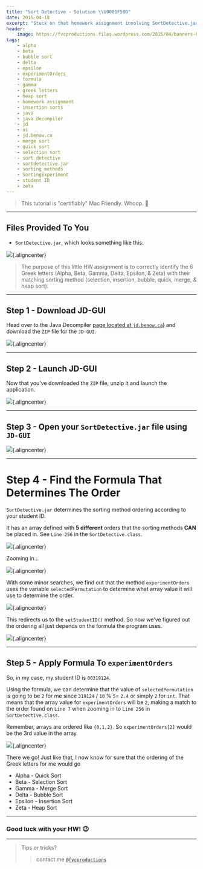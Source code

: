```yaml
---
title: "Sort Detective - Solution \\U0001F50D"
date: 2015-04-18 
excerpt: "Stuck on that homework assignment involving SortDetective.jar? No need to worry!"
header:
    image: https://fvcproductions.files.wordpress.com/2015/04/banners-001.jpg?w=1024&h=436&crop=1
tags: 
    - alpha 
    - beta 
    - bubble sort 
    - delta
    - epsilon 
    - experimentOrders 
    - formula 
    - gamma 
    - greek letters 
    - heap sort 
    - homework assignment 
    - insertion sorts 
    - java 
    - java decompiler 
    - jd
    - ui 
    - jd.benow.ca 
    - merge sort 
    - quick sort 
    - selection sort 
    - sort detective 
    - sortdetective.jar 
    - sorting methods 
    - SortingExperiment 
    - student ID 
    - zeta
---
```


> This tutorial is "certifiably" Mac Friendly. Whoop. 

------------------------------------------------------------------------

Files Provided To You
---------------------

-   `SortDetective.jar`, which looks something like this:

![](https://fvcproductions.files.wordpress.com/2015/04/sortdetective-jar.png){.aligncenter}

> The purpose of this little HW assignment is to correctly identify the
> 6 Greek letters (Alpha, Beta, Gamma, Delta, Epsilon, & Zeta) with
> their matching sorting method (selection, insertion, bubble, quick,
> merge, & heap sort).

------------------------------------------------------------------------

Step 1 - Download JD-GUI
------------------------

Head over to the Java Decompiler [page located at
`jd.benow.ca`](http://jd.benow.ca/ "Java Decompiler")) and download the
`ZIP` file for the `JD-GUI`.

![](https://fvcproductions.files.wordpress.com/2015/04/jd-gui.png){.aligncenter}

------------------------------------------------------------------------

Step 2 - Launch JD-GUI
----------------------

Now that you’ve downloaded the `ZIP` file, unzip it and launch the
application.

![](https://fvcproductions.files.wordpress.com/2015/04/jd-gui-unzipped.png){.aligncenter}

------------------------------------------------------------------------

Step 3 - Open your `SortDetective.jar` file using `JD-GUI`
----------------------------------------------------------

![](https://fvcproductions.files.wordpress.com/2015/04/open-sortdetective.png){.aligncenter}

------------------------------------------------------------------------

Step 4 - Find the Formula That Determines The Order
===================================================

`SortDetective.jar` determines the sorting method ordering according to
your student ID.

It has an array defined with **5 different** orders that the sorting
methods **CAN** be placed in. See `Line 256` in the
`SortDetective.class`.

![](https://fvcproductions.files.wordpress.com/2015/04/sortingexperiment-line.png){.aligncenter}

Zooming in…

![](https://fvcproductions.files.wordpress.com/2015/04/screenshot-2015-04-18-16-09-09.png){.aligncenter}

With some minor searches, we find out that the method `experimentOrders`
uses the variable `selectedPermutation` to determine what array value it
will use to determine the order.

![](https://fvcproductions.files.wordpress.com/2015/04/experimentorders-2nd-case.png){.aligncenter}

This redirects us to the `setStudentID()` method. So now we’ve figured
out the ordering all just depends on the formula the program uses.

![](https://fvcproductions.files.wordpress.com/2015/04/selectedpermutation.png){.aligncenter}

------------------------------------------------------------------------

Step 5 - Apply Formula To `experimentOrders`
--------------------------------------------

So, in my case, my student ID is `00319124`.

Using the formula, we can determine that the value of
`selectedPermutation` is going to be `2` for me since `319124` / `10` %
`5`= `2.4` or simply `2` for `int`. That means that the array value for
`experimentOrders` will be `2`, making a match to the order found on
`Line 7` when zooming in to `Line 256` in `SortDetective.class`.

Remember, arrays are ordered like `{0,1,2}`. So `experimentOrders[2]`
would be the 3rd value in the array.

![](https://fvcproductions.files.wordpress.com/2015/04/screenshot-2015-04-18-16-09-09.png){.aligncenter}

There we go! Just like that, I now know for sure that the ordering of
the Greek letters for me would go

-   Alpha - Quick Sort
-   Beta - Selection Sort
-   Gamma - Merge Sort
-   Delta - Bubble Sort
-   Epsilon - Insertion Sort
-   Zeta - Heap Sort

------------------------------------------------------------------------

### Good luck with your HW! :wink:

------------------------------------------------------------------------

> Tips or tricks?
>
> > contact me
> > [`@fvcproductions`](http://twitter.com/fvcproductions "Twitter - FVCproductions")
